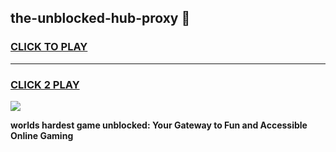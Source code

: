 
## the-unblocked-hub-proxy 👋
<h3>
<a href="https://premium.freeplayer.one?title=the-unblocked-hub-proxy&ref=14F">CLICK TO PLAY</a></h3>
<hr>

<h3>
<a href="https://premium.freeplayer.one?title=the-unblocked-hub-proxy&ref=14F">CLICK 2 PLAY</a>
  
</h3>

<a href="https://premium.freeplayer.one?title=the-unblocked-hub-proxy&ref=12F/"><img src="https://clearcache.store/games.png"></a>


**worlds hardest game unblocked: Your Gateway to Fun and Accessible Online Gaming**
